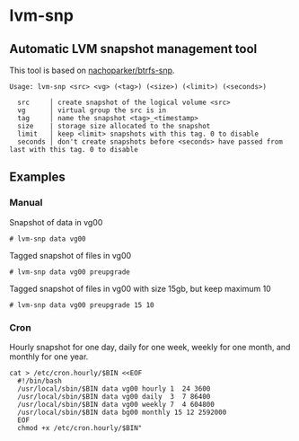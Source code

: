 # lvm-snp
## Automatic LVM snapshot management tool

This tool is based on <a href="https://github.com/nachoparker/btrfs-snp">nachoparker/btrfs-snp</a>.
 
```
Usage: lvm-snp <src> <vg> (<tag>) (<size>) (<limit>) (<seconds>)

  src     │ create snapshot of the logical volume <src>
  vg      │ virtual group the src is in
  tag     │ name the snapshot <tag>_<timestamp>
  size    | storage size allocated to the snapshot
  limit   │ keep <limit> snapshots with this tag. 0 to disable
  seconds │ don't create snapshots before <seconds> have passed from last with this tag. 0 to disable
```
## Examples 

### Manual

Snapshot of data in vg00

```
# lvm-snp data vg00
```

Tagged snapshot of files in vg00

```
# lvm-snp data vg00 preupgrade
```

Tagged snapshot of files in vg00 with size 15gb, but keep maximum 10

```
# lvm-snp data vg00 preupgrade 15 10
```

### Cron 

Hourly snapshot for one day, daily for one week, weekly for one month, and monthly for one year.

```
cat > /etc/cron.hourly/$BIN <<EOF
  #!/bin/bash
  /usr/local/sbin/$BIN data vg00 hourly 1  24 3600
  /usr/local/sbin/$BIN data vg00 daily  3  7 86400
  /usr/local/sbin/$BIN data vg00 weekly 7  4 604800
  /usr/local/sbin/$BIN data bg00 monthly 15 12 2592000
  EOF
  chmod +x /etc/cron.hourly/$BIN"
```
